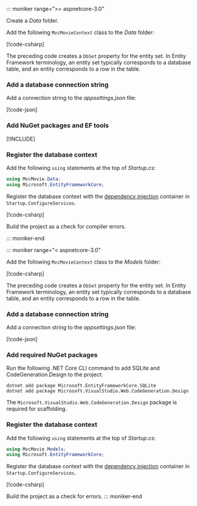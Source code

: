 ::: moniker range=">= aspnetcore-3.0"

<a name="dc"></a>

Create a *Data* folder.

Add the following `MvcMovieContext` class to the *Data* folder:  

[!code-csharp[](~/tutorials/first-mvc-app/start-mvc/sample/MvcMovie3/zDocOnly/MvcMovieContext.cs?name=snippet)]

The preceding code creates a `DbSet` property for the entity set. In Entity Framework terminology, an entity set typically corresponds to a database table, and an entity corresponds to a row in the table.

<a name="cs"></a>

### Add a database connection string

Add a connection string to the *appsettings.json* file:

[!code-json[](~/tutorials/first-mvc-app/start-mvc/sample/MvcMovie3/appsettings_SQLite.json?highlight=10-12)]

### Add NuGet packages and EF tools

[!INCLUDE[](~/includes/add-EF-NuGet-SQLite-CLI.md)]

<a name="reg"></a>

### Register the database context

Add the following `using` statements at the top of *Startup.cs*:

```csharp
using MvcMovie.Data;
using Microsoft.EntityFrameworkCore;
```

Register the database context with the [dependency injection](xref:fundamentals/dependency-injection) container in `Startup.ConfigureServices`.

[!code-csharp[](~/tutorials/first-mvc-app/start-mvc/sample/MvcMovie3/Startup.cs?name=snippet_UseSqlite&highlight=6-7)]

Build the project as a check for compiler errors.

::: moniker-end

::: moniker range="< aspnetcore-3.0"

Add the following `MvcMovieContext` class to the *Models* folder:  

[!code-csharp[](~/tutorials/first-mvc-app/start-mvc/sample/MvcMovie22/Data/MvcMovieContext.cs)]

The preceding code creates a `DbSet` property for the entity set. In Entity Framework terminology, an entity set typically corresponds to a database table, and an entity corresponds to a row in the table.

<a name="cs"></a>

### Add a database connection string

Add a connection string to the *appsettings.json* file:

[!code-json[](~/tutorials/razor-pages/razor-pages-start/sample/RazorPagesMovie/appsettings_SQLite.json?highlight=8-10)]

### Add required NuGet packages

Run the following .NET Core CLI command to add SQLite and CodeGeneration.Design  to the project:

```console
dotnet add package Microsoft.EntityFrameworkCore.SQLite
dotnet add package Microsoft.VisualStudio.Web.CodeGeneration.Design
```

The `Microsoft.VisualStudio.Web.CodeGeneration.Design` package is required for scaffolding.

<a name="reg"></a>

### Register the database context

Add the following `using` statements at the top of *Startup.cs*:

```csharp
using MvcMovie.Models;
using Microsoft.EntityFrameworkCore;
```

Register the database context with the [dependency injection](xref:fundamentals/dependency-injection) container in `Startup.ConfigureServices`.

[!code-csharp[](~/tutorials/first-mvc-app/start-mvc/sample/MvcMovie22/Startup.cs?name=snippet_UseSqlite&highlight=11-12)]

Build the project as a check for errors.
::: moniker-end